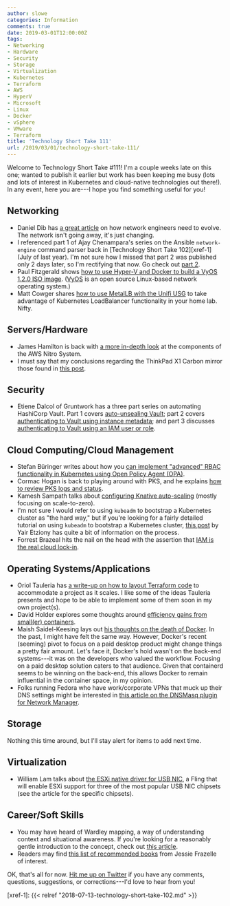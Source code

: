 ```yaml
---
author: slowe
categories: Information
comments: true
date: 2019-03-01T12:00:00Z
tags:
- Networking
- Hardware
- Security
- Storage
- Virtualization
- Kubernetes
- Terraform
- AWS
- HyperV
- Microsoft
- Linux
- Docker
- vSphere
- VMware
- Terraform
title: 'Technology Short Take 111'
url: /2019/03/01/technology-short-take-111/
---
```


Welcome to Technology Short Take #111! I'm a couple weeks late on this one; wanted to publish it earlier but work has been keeping me busy (lots and lots of interest in Kubernetes and cloud-native technologies out there!). In any event, here you are---I hope you find something useful for you!<!--more-->

## Networking

* Daniel Dib has [a great article][link-3] on how network engineers need to evolve. The network isn't going away, it's just changing.
* I referenced part 1 of Ajay Chenampara's series on the Ansible `network-engine` command parser back in [Technology Short Take 102][xref-1] (July of last year). I'm not sure how I missed that part 2 was published only 2 days later, so I'm rectifying that now. Go check out [part 2][link-13].
* Paul Fitzgerald shows [how to use Hyper-V and Docker to build a VyOS 1.2.0 ISO image][link-14]. ([VyOS][link-15] is an open source Linux-based network operating system.)
* Matt Cowger shares [how to use MetalLB with the Unifi USG][link-20] to take advantage of Kubernetes LoadBalancer functionality in your home lab. Nifty.

## Servers/Hardware

* James Hamilton is back with [a more in-depth look][link-10] at the components of the AWS Nitro System.
* I must say that my conclusions regarding the ThinkPad X1 Carbon mirror those found in [this post][link-12].

## Security

* Etiene Dalcol of Gruntwork has a three part series on automating HashiCorp Vault. Part 1 covers [auto-unsealing Vault][link-7]; part 2 covers [authenticating to Vault using instance metadata][link-8]; and part 3 discusses [authenticating to Vault using an IAM user or role][link-9].

## Cloud Computing/Cloud Management

* Stefan Büringer writes about how you [can implement "advanced" RBAC functionality in Kubernetes using Open Policy Agent (OPA)][link-1].
* Cormac Hogan is back to playing around with PKS, and he explains [how to review PKS logs and status][link-4].
* Kamesh Sampath talks about [configuring Knative auto-scaling][link-5] (mostly focusing on scale-to-zero).
* I'm not sure I would refer to using `kubeadm` to bootstrap a Kubernetes cluster as "the hard way," but if you're looking for a fairly detailed tutorial on using `kubeadm` to bootstrap a Kubernetes cluster, [this post][link-11] by Yair Etziony has quite a bit of information on the process.
* Forrest Brazeal hits the nail on the head with the assertion that [IAM is the real cloud lock-in][link-19].

## Operating Systems/Applications

* Oriol Tauleria has [a write-up on how to layout Terraform code][link-6] to accommodate a project as it scales. I like some of the ideas Tauleria presents and hope to be able to implement some of them soon in my own project(s).
* David Holder explores some thoughts around [efficiency gains from small(er) containers][link-17].
* Maish Saidel-Keesing lays out [his thoughts on the death of Docker][link-18]. In the past, I might have felt the same way. However, Docker's recent (seeming) pivot to focus on a paid desktop product might change things a pretty fair amount. Let's face it, Docker's hold wasn't on the back-end systems---it was on the developers who valued the workflow. Focusing on a paid desktop solution caters to that audience. Given that containerd seems to be winning on the back-end, this allows Docker to remain influential in the container space, in my opinion.
* Folks running Fedora who have work/corporate VPNs that muck up their DNS settings might be interested in [this article on the DNSMasq plugin for Network Manager][link-21].

## Storage

Nothing this time around, but I'll stay alert for items to add next time.

## Virtualization

* William Lam talks about [the ESXi native driver for USB NIC][link-16], a Fling that will enable ESXi support for three of the most popular USB NIC chipsets (see the article for the specific chipsets).

## Career/Soft Skills

* You may have heard of Wardley mapping, a way of understanding context and situational awareness. If you're looking for a reasonably gentle introduction to the concept, check out [this article][link-2].
* Readers may find [this list of recommended books][link-22] from Jessie Frazelle of interest.

OK, that's all for now. [Hit me up on Twitter][link-99] if you have any comments, questions, suggestions, or corrections---I'd love to hear from you!

[link-1]: https://itnext.io/kubernetes-authorization-via-open-policy-agent-a9455d9d5ceb
[link-2]: https://realtimeboard.com/blog/wardley-maps-whiteboard-canvas/
[link-3]: http://lostintransit.se/2019/02/04/sdn-ate-my-hamster/
[link-4]: https://cormachogan.com/2019/02/05/reviewing-pks-logs-and-status/
[link-5]: https://medium.com/@kamesh_sampath/knative-as-a-pod-time-machine-3c1ca0cfb48a
[link-6]: https://medium.com/@uri.tau/terraform-layout-be3674dfe657
[link-7]: https://blog.gruntwork.io/a-guide-to-automating-hashicorp-vault-1-auto-unsealing-b219970f02c6
[link-8]: https://blog.gruntwork.io/a-guide-to-automating-hashicorp-vault-2-authenticating-with-instance-metadata-c3f9eaeaba53
[link-9]: https://blog.gruntwork.io/a-guide-to-automating-hashicorp-vault-3-authenticating-with-an-iam-user-or-role-a3203a3ee088
[link-10]: https://perspectives.mvdirona.com/2019/02/aws-nitro-system/
[link-11]: https://medium.com/polarsquad/how-to-bootstrap-kubernetes-the-hard-way-ca7ca46381f5
[link-12]: https://www.secretfader.com/blog/2019/02/lenovo-thinkpad-x1-carbon-all-business/
[link-13]: https://termlen0.github.io/2018/07/15/observations/
[link-14]: https://pgfitzgerald.wordpress.com/2019/02/11/how-to-build-a-vyos-1-2-0-iso-image/
[link-15]: https://vyos.io
[link-16]: https://www.virtuallyghetto.com/2019/02/esxi-native-driver-for-usb-nic-fling.html
[link-17]: https://www.virtualthoughts.co.uk/2019/02/11/efficiency-gains-from-smaller-containers/
[link-18]: https://technodrone.blogspot.com/2019/02/goodbye-docker-and-thanks-for-all-fish.html
[link-19]: https://forrestbrazeal.com/2019/02/18/cloud-irregular-iam-is-the-real-cloud-lock-in/
[link-20]: https://blog.cowger.us/2019/02/10/using-metallb-with-the-unifi-usg-for-in-home-kubernetes-loadbalancer-services.html
[link-21]: https://fedoramagazine.org/using-the-networkmanagers-dnsmasq-plugin/
[link-22]: https://blog.jessfraz.com/post/books/
[link-99]: https://twitter.com/scott_lowe
[xref-1]: {{< relref "2018-07-13-technology-short-take-102.md" >}}
